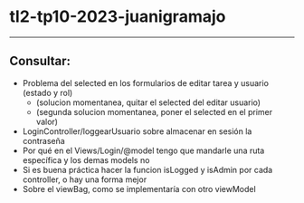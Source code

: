 # tl2-tp10-2023-juanigramajo

---

## Consultar:
- Problema del selected en los formularios de editar tarea y usuario (estado y rol)
    - (solucion momentanea, quitar el selected del editar usuario)
    - (segunda solucion momentanea, poner el selected en el primer valor)
- LoginController/loggearUsuario sobre almacenar en sesión la contraseña
- Por qué en el Views/Login/@model tengo que mandarle una ruta específica y los demas models no
- Si es buena práctica hacer la funcion isLogged y isAdmin por cada controller, o hay una forma mejor
- Sobre el viewBag, como se implementaría con otro viewModel